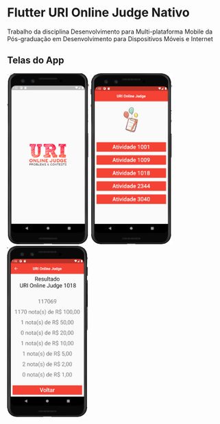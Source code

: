# Flutter URI Online Judge Nativo

Trabalho da disciplina Desenvolvimento para Multi-plataforma Mobile da Pós-graduação em Desenvolvimento para Dispositivos Móveis e Internet


## Telas do App

 <img src="img/img_01.png" alt="Tela 01" title="Tela 01" height="400px" />

 <img src="img/img_02.png" alt="Tela 02" title="Tela 02" height="400px" /> 

 <img src="img/img_03.png" alt="Tela 03" title="Tela 03" height="400px" />